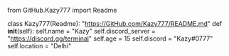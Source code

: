 from GitHub.Kazy777 import Readme

class Kazy777(Readme):
    "https://GitHub.com/Kazy777/README.md"
    def __init__(self):
      self.name = "Kazy"
      self.discord_server = "https://discord.gg/terminal"
      self.age = 15
      self.discord = "Kazy#0777"
      self.location = "Delhi"
